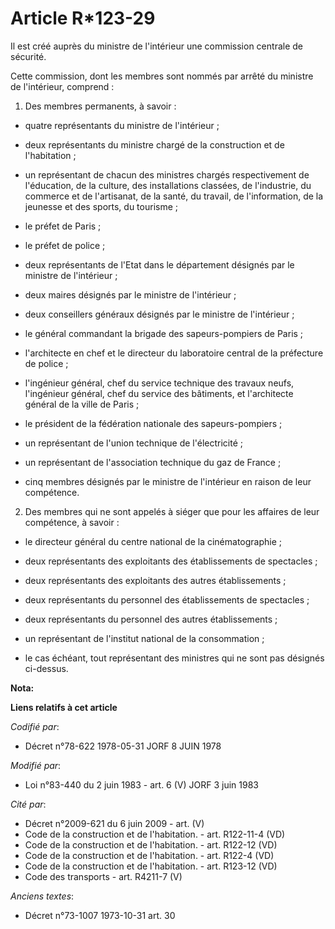 # Article R*123-29

Il est créé auprès du ministre de l'intérieur une commission centrale de sécurité.

Cette commission, dont les membres sont nommés par arrêté du ministre de l'intérieur, comprend :

1. Des membres permanents, à savoir :

- quatre représentants du ministre de l'intérieur ;

- deux représentants du ministre chargé de la construction et de l'habitation ;

- un représentant de chacun des ministres chargés respectivement de l'éducation, de la culture, des installations classées,
de l'industrie, du commerce et de l'artisanat, de la santé, du travail, de l'information, de la jeunesse et des sports, du
tourisme ;

- le préfet de Paris ;

- le préfet de police ;

- deux représentants de l'Etat dans le département désignés par le ministre de l'intérieur ;

- deux maires désignés par le ministre de l'intérieur ;

- deux conseillers généraux désignés par le ministre de l'intérieur ;

- le général commandant la brigade des sapeurs-pompiers de Paris ;

- l'architecte en chef et le directeur du laboratoire central de la préfecture de police ;

- l'ingénieur général, chef du service technique des travaux neufs, l'ingénieur général, chef du service des bâtiments, et
l'architecte général de la ville de Paris ;

- le président de la fédération nationale des sapeurs-pompiers ;

- un représentant de l'union technique de l'électricité ;

- un représentant de l'association technique du gaz de France ;

- cinq membres désignés par le ministre de l'intérieur en raison de leur compétence.

2. Des membres qui ne sont appelés à siéger que pour les affaires de leur compétence, à savoir :

- le directeur général du centre national de la cinématographie ;

- deux représentants des exploitants des établissements de spectacles ;

- deux représentants des exploitants des autres établissements ;

- deux représentants du personnel des établissements de spectacles ;

- deux représentants du personnel des autres établissements ;

- un représentant de l'institut national de la consommation ;

- le cas échéant, tout représentant des ministres qui ne sont pas désignés ci-dessus.

**Nota:**



**Liens relatifs à cet article**

_Codifié par_:

  - Décret n°78-622 1978-05-31 JORF 8 JUIN 1978

_Modifié par_:

  - Loi n°83-440 du 2 juin 1983 - art. 6 (V) JORF 3 juin 1983

_Cité par_:

  - Décret n°2009-621 du 6 juin 2009 - art. (V)
  - Code de la construction et de l'habitation. - art. R122-11-4 (VD)
  - Code de la construction et de l'habitation. - art. R122-12 (VD)
  - Code de la construction et de l'habitation. - art. R122-4 (VD)
  - Code de la construction et de l'habitation. - art. R123-12 (VD)
  - Code des transports - art. R4211-7 (V)

_Anciens textes_:

  - Décret n°73-1007 1973-10-31 art. 30
